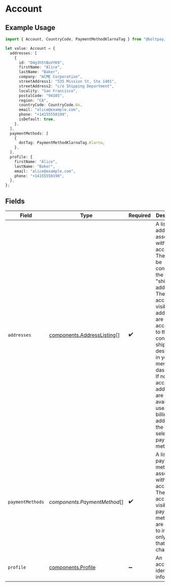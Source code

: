 # Account

## Example Usage

```typescript
import { Account, CountryCode, PaymentMethodKlarnaTag } from "@boltpay/bolt-typescript-sdk/models/components";

let value: Account = {
  addresses: [
    {
      id: "D4g3h5tBuVYK9",
      firstName: "Alice",
      lastName: "Baker",
      company: "ACME Corporation",
      streetAddress1: "535 Mission St, Ste 1401",
      streetAddress2: "c/o Shipping Department",
      locality: "San Francisco",
      postalCode: "94105",
      region: "CA",
      countryCode: CountryCode.Us,
      email: "alice@example.com",
      phone: "+14155550199",
      isDefault: true,
    },
  ],
  paymentMethods: [
    {
      dotTag: PaymentMethodKlarnaTag.Klarna,
    },
  ],
  profile: {
    firstName: "Alice",
    lastName: "Baker",
    email: "alice@example.com",
    phone: "+14155550199",
  },
};
```

## Fields

| Field                                                                                                                                                                                                                                                                                                                              | Type                                                                                                                                                                                                                                                                                                                               | Required                                                                                                                                                                                                                                                                                                                           | Description                                                                                                                                                                                                                                                                                                                        |
| ---------------------------------------------------------------------------------------------------------------------------------------------------------------------------------------------------------------------------------------------------------------------------------------------------------------------------------- | ---------------------------------------------------------------------------------------------------------------------------------------------------------------------------------------------------------------------------------------------------------------------------------------------------------------------------------- | ---------------------------------------------------------------------------------------------------------------------------------------------------------------------------------------------------------------------------------------------------------------------------------------------------------------------------------- | ---------------------------------------------------------------------------------------------------------------------------------------------------------------------------------------------------------------------------------------------------------------------------------------------------------------------------------- |
| `addresses`                                                                                                                                                                                                                                                                                                                        | [components.AddressListing](../../models/components/addresslisting.md)[]                                                                                                                                                                                                                                                           | :heavy_check_mark:                                                                                                                                                                                                                                                                                                                 | A list of addresses associated with this account. These can be considered the "shipping addresses". The account's visible addresses are filtered according to the configured shipping destinations in your Bolt merchant dashboard. If no account addresses are available, use the billing address of the selected payment method. |
| `paymentMethods`                                                                                                                                                                                                                                                                                                                   | *components.PaymentMethod*[]                                                                                                                                                                                                                                                                                                       | :heavy_check_mark:                                                                                                                                                                                                                                                                                                                 | A list of payment methods associated with this account. The account's visible payment methods are filtered to include only cards that are chargeable.                                                                                                                                                                              |
| `profile`                                                                                                                                                                                                                                                                                                                          | [components.Profile](../../models/components/profile.md)                                                                                                                                                                                                                                                                           | :heavy_minus_sign:                                                                                                                                                                                                                                                                                                                 | An account's identifying information.                                                                                                                                                                                                                                                                                              |